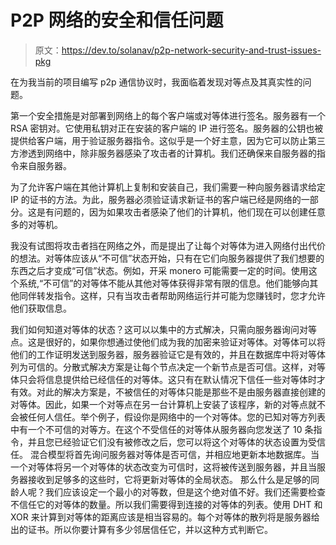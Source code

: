 # P2P 网络的安全和信任问题

> 原文：<https://dev.to/solanav/p2p-network-security-and-trust-issues-pkg>

在为我当前的项目编写 p2p 通信协议时，我面临着发现对等点及其真实性的问题。

第一个安全措施是对部署到网络上的每个客户端或对等体进行签名。服务器有一个 RSA 密钥对。它使用私钥对正在安装的客户端的 IP 进行签名。服务器的公钥也被提供给客户端，用于验证服务器指令。这似乎是一个好主意，因为它可以防止第三方渗透到网络中，除非服务器感染了攻击者的计算机。我们还确保来自服务器的指令来自服务器。

为了允许客户端在其他计算机上复制和安装自己，我们需要一种向服务器请求给定 IP 的证书的方法。为此，服务器必须验证请求新证书的客户端已经是网络的一部分。这是有问题的，因为如果攻击者感染了他们的计算机，他们现在可以创建任意多的对等机。

我没有试图将攻击者挡在网络之外，而是提出了让每个对等体为进入网络付出代价的想法。对等体应该从“不可信”状态开始，只有在它们向服务器提供了我们想要的东西之后才变成“可信”状态。例如，开采 monero 可能需要一定的时间。使用这个系统,“不可信”的对等体不能从其他对等体获得非常有限的信息。他们能够向其他同伴转发指令。这样，只有当攻击者帮助网络运行并可能为您赚钱时，您才允许他们获取信息。

我们如何知道对等体的状态？这可以以集中的方式解决，只需向服务器询问对等点。这是很好的，如果你想通过使他们成为我的加密来验证对等体。对等体可以将他们的工作证明发送到服务器，服务器验证它是有效的，并且在数据库中将对等体列为可信的。分散式解决方案是让每个节点决定一个新节点是否可信。这样，对等体只会将信息提供给已经信任的对等体。这只有在默认情况下信任一些对等体时才有效。对此的解决方案是，不被信任的对等体只能是那些不是由服务器直接创建的对等体。因此，如果一个对等点在另一台计算机上安装了该程序，新的对等点就不会被任何人信任。举个例子，假设你是网络中的一个对等体。您的已知对等方列表中有一个不可信的对等方。在这个不受信任的对等体从服务器向您发送了 10 条指令，并且您已经验证它们没有被修改之后，您可以将这个对等体的状态设置为受信任。
混合模型将首先询问服务器对等体是否可信，并相应地更新本地数据库。当一个对等体将另一个对等体的状态改变为可信时，这将被传送到服务器，并且当服务器接收到足够多的这些时，它将更新对等体的全局状态。
那么什么是足够的同龄人呢？我们应该设定一个最小的对等数，但是这个绝对值不好。我们还需要检查不信任它的对等体的数量。所以我们需要得到连接的对等体的列表。使用 DHT 和 XOR 来计算到对等体的距离应该是相当容易的。每个对等体的散列将是服务器给出的证书。所以你要计算有多少邻居信任它，并以这种方式判断它。